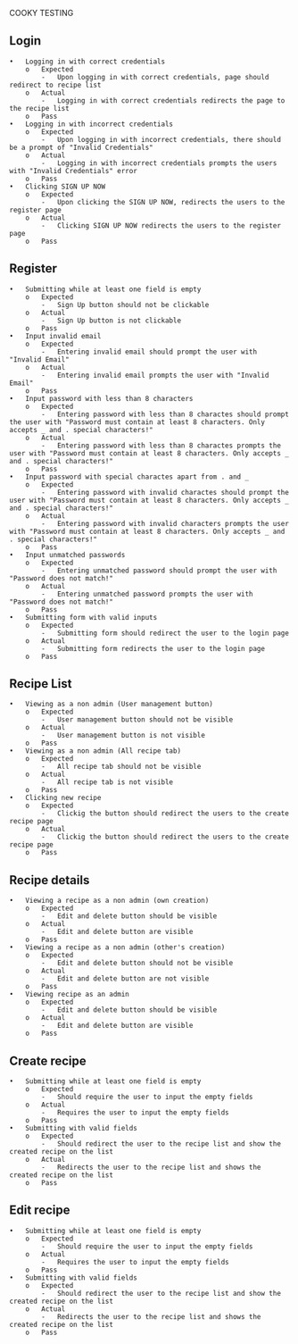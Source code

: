 COOKY TESTING

## Login
    •   Logging in with correct credentials
        o   Expected
            -   Upon logging in with correct credentials, page should redirect to recipe list
        o   Actual
            -   Logging in with correct credentials redirects the page to the recipe list
        o   Pass
    •   Logging in with incorrect credentials
        o   Expected
            -   Upon logging in with incorrect credentials, there should be a prompt of "Invalid Credentials"
        o   Actual
            -   Logging in with incorrect credentials prompts the users with "Invalid Credentials" error
        o   Pass
    •   Clicking SIGN UP NOW
        o   Expected
            -   Upon clicking the SIGN UP NOW, redirects the users to the register page
        o   Actual
            -   Clicking SIGN UP NOW redirects the users to the register page
        o   Pass

## Register
    •   Submitting while at least one field is empty
        o   Expected
            -   Sign Up button should not be clickable
        o   Actual
            -   Sign Up button is not clickable
        o   Pass
    •   Input invalid email
        o   Expected
            -   Entering invalid email should prompt the user with "Invalid Email"
        o   Actual
            -   Entering invalid email prompts the user with "Invalid Email"
        o   Pass
    •   Input password with less than 8 characters
        o   Expected
            -   Entering password with less than 8 charactes should prompt the user with "Password must contain at least 8 characters. Only accepts _ and . special characters!"
        o   Actual
            -   Entering password with less than 8 charactes prompts the user with "Password must contain at least 8 characters. Only accepts _ and . special characters!"
        o   Pass
    •   Input password with special charactes apart from . and _
        o   Expected
            -   Entering password with invalid charactes should prompt the user with "Password must contain at least 8 characters. Only accepts _ and . special characters!"
        o   Actual
            -   Entering password with invalid characters prompts the user with "Password must contain at least 8 characters. Only accepts _ and . special characters!"
        o   Pass
    •   Input unmatched passwords
        o   Expected
            -   Entering unmatched password should prompt the user with "Password does not match!"
        o   Actual
            -   Entering unmatched password prompts the user with "Password does not match!"
        o   Pass
    •   Submitting form with valid inputs
        o   Expected
            -   Submitting form should redirect the user to the login page
        o   Actual
            -   Submitting form redirects the user to the login page
        o   Pass

## Recipe List
    •   Viewing as a non admin (User management button)
        o   Expected
            -   User management button should not be visible
        o   Actual
            -   User management button is not visible
        o   Pass
    •   Viewing as a non admin (All recipe tab)
        o   Expected
            -   All recipe tab should not be visible
        o   Actual
            -   All recipe tab is not visible
        o   Pass
    •   Clicking new recipe
        o   Expected
            -   Clickig the button should redirect the users to the create recipe page
        o   Actual
            -   Clickig the button should redirect the users to the create recipe page
        o   Pass

## Recipe details
    •   Viewing a recipe as a non admin (own creation)
        o   Expected
            -   Edit and delete button should be visible
        o   Actual
            -   Edit and delete button are visible
        o   Pass
    •   Viewing a recipe as a non admin (other's creation)
        o   Expected
            -   Edit and delete button should not be visible
        o   Actual
            -   Edit and delete button are not visible
        o   Pass
    •   Viewing recipe as an admin
        o   Expected
            -   Edit and delete button should be visible
        o   Actual
            -   Edit and delete button are visible
        o   Pass

## Create recipe
    •   Submitting while at least one field is empty
        o   Expected
            -   Should require the user to input the empty fields
        o   Actual
            -   Requires the user to input the empty fields
        o   Pass
    •   Submitting with valid fields
        o   Expected
            -   Should redirect the user to the recipe list and show the created recipe on the list 
        o   Actual
            -   Redirects the user to the recipe list and shows the created recipe on the list 
        o   Pass

## Edit recipe
    •   Submitting while at least one field is empty
        o   Expected
            -   Should require the user to input the empty fields
        o   Actual
            -   Requires the user to input the empty fields
        o   Pass
    •   Submitting with valid fields
        o   Expected
            -   Should redirect the user to the recipe list and show the created recipe on the list 
        o   Actual
            -   Redirects the user to the recipe list and shows the created recipe on the list 
        o   Pass